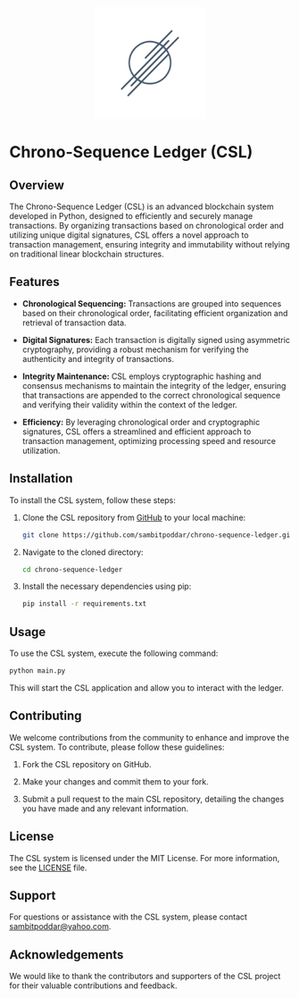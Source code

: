 <center><img src="https://github.com/sambitpoddar/chrono-sequence-ledger/blob/main/chronologo.png" alt="CSL Logo" width="200"/></center>

# Chrono-Sequence Ledger (CSL)

## Overview
The Chrono-Sequence Ledger (CSL) is an advanced blockchain system developed in Python, designed to efficiently and securely manage transactions. By organizing transactions based on chronological order and utilizing unique digital signatures, CSL offers a novel approach to transaction management, ensuring integrity and immutability without relying on traditional linear blockchain structures.

## Features
- **Chronological Sequencing:** Transactions are grouped into sequences based on their chronological order, facilitating efficient organization and retrieval of transaction data.
  
- **Digital Signatures:** Each transaction is digitally signed using asymmetric cryptography, providing a robust mechanism for verifying the authenticity and integrity of transactions.
  
- **Integrity Maintenance:** CSL employs cryptographic hashing and consensus mechanisms to maintain the integrity of the ledger, ensuring that transactions are appended to the correct chronological sequence and verifying their validity within the context of the ledger.
  
- **Efficiency:** By leveraging chronological order and cryptographic signatures, CSL offers a streamlined and efficient approach to transaction management, optimizing processing speed and resource utilization.

## Installation
To install the CSL system, follow these steps:

1. Clone the CSL repository from [GitHub](https://github.com/sambitpoddar/chrono-sequence-ledger.git) to your local machine:
   ```bash
   git clone https://github.com/sambitpoddar/chrono-sequence-ledger.git
   ```

2. Navigate to the cloned directory:
   ```bash
   cd chrono-sequence-ledger
   ```

3. Install the necessary dependencies using pip:
   ```bash
   pip install -r requirements.txt
   ```

## Usage
To use the CSL system, execute the following command:
```bash
python main.py
```
This will start the CSL application and allow you to interact with the ledger.

## Contributing
We welcome contributions from the community to enhance and improve the CSL system. To contribute, please follow these guidelines:

1. Fork the CSL repository on GitHub.
   
2. Make your changes and commit them to your fork.
   
3. Submit a pull request to the main CSL repository, detailing the changes you have made and any relevant information.

## License
The CSL system is licensed under the MIT License. For more information, see the [LICENSE](LICENSE) file.

## Support
For questions or assistance with the CSL system, please contact [sambitpoddar@yahoo.com](mailto:sambitpoddar@yahoo.com).

## Acknowledgements
We would like to thank the contributors and supporters of the CSL project for their valuable contributions and feedback.
